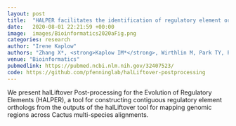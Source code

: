 ```yaml
---
layout: post
title:  "HALPER facilitates the identification of regulatory element orthologs across species."
date:   2020-08-01 22:21:59 +00:00
image:  images/Bioinformatics2020aFig.png
categories: research
author: "Irene Kaplow"
authors: "Zhang X*, <strong>Kaplow IM*</strong>, Wirthlin M, Park TY, Pfenning AR"
venue: "Bioinformatics"
pubmedlink: https://pubmed.ncbi.nlm.nih.gov/32407523/
code: https://github.com/pfenninglab/halLiftover-postprocessing
---
```

We present halLiftover Post-processing for the Evolution of Regulatory Elements (HALPER), a tool for constructing contiguous regulatory element orthologs from the outputs of the halLiftover tool for mapping genomic regions across Cactus multi-species alignments.
